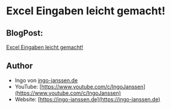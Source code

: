 # Excel Eingaben leicht gemacht!
## BlogPost:
[Excel Eingaben leicht gemacht!](https://ingo-janssen.de/excel-eingaben-leicht-gemacht/)


## Author
- Ingo von [ingo-janssen.de](https://ingo-janssen.de)
- YouTube: [https://www.youtube.com/c/IngoJanssen](https://www.youtube.com/c/IngoJanssen)
- Website: [https://ingo-janssen.de](https://ingo-janssen.de)